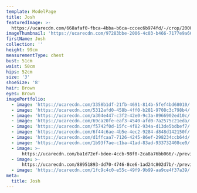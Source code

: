 ```yaml
---
template: ModelPage
title: Josh
featuredImage: >-
  https://ucarecdn.com/668afaf0-fbca-4bba-b6ca-cccec6b974fd/-/crop/2000x1076/0,683/-/preview/
imageThumbnail: 'https://ucarecdn.com/97283bbe-2006-4c03-b466-7177e9a66003/'
firstName: Josh
collection: ''
height: 99cm
measurementType: chest
bust: 51cm
waist: 50cm
hips: 52cm
size: '3'
shoeSize: '8'
hair: Brown
eyes: Brown
imagePortfolio:
  - image: 'https://ucarecdn.com/3358b1df-21fb-4691-814b-5fef4bd68010/'
  - image: 'https://ucarecdn.com/5312afd0-458b-4ff0-b281-9708c3c798b4/'
  - image: 'https://ucarecdn.com/a304e447-c3f2-42e0-9c3a-8966902ed10c/'
  - image: 'https://ucarecdn.com/69ca20fe-eaf3-4540-afd0-7a2575c21eda/'
  - image: 'https://ucarecdn.com/f5742f0d-15fc-4f82-934a-d13de5bdbef7/'
  - image: 'https://ucarecdn.com/6f44c6ae-4b5e-4ec2-9284-d848d142150f/'
  - image: 'https://ucarecdn.com/d1ffcaa7-7126-4245-86ef-298234ccb64d/'
  - image: 'https://ucarecdn.com/1b93f7ae-c1ba-41ad-83ad-933732408ce0/'
  - image: >-
      https://ucarecdn.com/ba1d72ef-bdee-4ccb-98f0-2ca8a76bb066/-/preview/-/rotate/270/
  - image: >-
      https://ucarecdn.com/88951893-dd70-4746-8ce6-1ad24c802d7b/-/preview/-/rotate/270/
  - image: 'https://ucarecdn.com/1fc9c4c0-e55c-49f9-9b99-aa9ce4f37a39/'
meta:
  title: Josh
---
```


